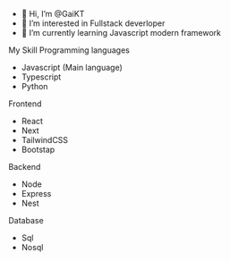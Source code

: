 - 👋 Hi, I’m @GaiKT
- 👀 I’m interested in Fullstack deverloper
- 🌱 I’m currently learning Javascript modern framework

My Skill
Programming languages
- Javascript (Main language)
- Typescript
- Python

Frontend
- React
- Next
- TailwindCSS
- Bootstap

Backend
- Node
- Express
- Nest

Database
- Sql
- Nosql

<!---
GaiKT/GaiKT is a ✨ special ✨ repository because its `README.md` (this file) appears on your GitHub profile.
You can click the Preview link to take a look at your changes.
--->
